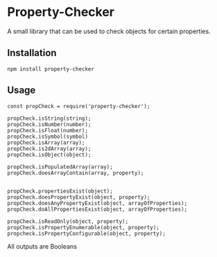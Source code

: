 # Property-Checker

A small library that can be used to check objects for certain properties.

## Installation

`npm install property-checker`

## Usage

    const propCheck = require('property-checker');

    propCheck.isString(string);
    propCheck.isNumber(number);
    propCheck.isFloat(number);
    propCheck.isSymbol(symbol)
    propCheck.isArray(array);
    propCheck.is2dArray(array);
    propCheck.isObject(object);

    propCheck.isPopulatedArray(array);
    propCheck.doesArrayContain(array, property);


    propCheck.propertiesExist(object);
    propCheck.doesPropertyExist(object, property);
    propCheck.doesAnyPropertyExist(object, arrayOfProperties);
    propCheck.doAllPropertiesExist(object, arrayOfProperties);

    propCheck.isReadOnly(object, property);
    propCheck.isPropertyEnumerable(object, property);
    propcheck.isPropertyConfigurable(object, property);

All outputs are Booleans
